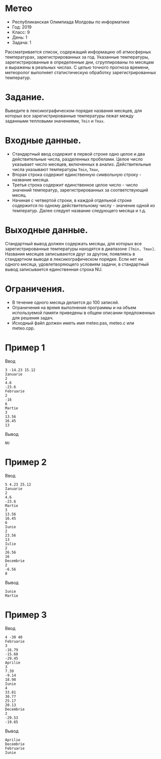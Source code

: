# Метео
* Республиканская Олимпиада Молдовы по информатике
* Год: 2019
* Класс: 9
* День: 1
* Задача: 1

Рассматривается список, содержащий информацию об атмосферных температурах,
зарегистрированных за год. Указанные температуры, зарегистрированные в определенные
дни, сгруппированы по месяцам и выражены в реальных числах. С целью точного прогноза
времени, метеоролог выполняет статистическую обработку зарегистрированных температур.

# Задание. 
Выведите в лексикографическом порядке названия месяцев, для которых все
зарегистрированные температуры лежат между заданными тепловыми значениями, `Tmin` и `Tmax`.

# Входные данные. 
* Стандартный ввод содержит в первой строке одно целое и два
действительные числа, разделенных пробелами. Целое число указывает число месяцев,
включенных в анализ.  Действительные числа указывают температуры `Tmin`, `Tmax`, 
* Вторая строка содержит единственную символьную строку - название месяца. 
* Третья строка содержит единственное целое число - число значений температур, зарегистрированных за
соответствующий месяц. 
* Начиная с четвертой строки, в каждой отдельной строке содержится по одному действительному числу - значение 
одной из температур. 
Далее следует название следующего месяца и т.д.

# Выходные данные. 
Стандартный вывод должен содержать месяцы, для которых все зарегистрированные температуры находятся
 в диапазоне `[Tmin, Tmax]`. 
Названия месяцев записываются друг за другом, появляясь в стандартном выводе в лексикографическом
порядке. 
Если нет ни одного месяца, удовлетворяющего условиям задачи, в стандартный
вывод записывается единственная строка NU.

# Ограничения. 
* В течение одного месяца делается до 100 записей. 
* Ограничения на время выполнения программы и на объем используемой памяти приведены в общем описании предложенных для решения задач. 
* Исходный файл должен иметь имя meteo.pas, meteo.c или meteo.cpp.

# Пример 1

Ввод
``` 
3 -14.23 15.12
Ianuarie
2
4.6
-23.6
Februarie
2
-16
6
Martie
3
13.56
16.45
13
```

Вывод
```
NU
```


# Пример 2

Ввод
``` 
5 4.23 25.12
Ianuarie
2
4.6
-23.6
Martie
3
13.56
16.45
6
Iunie
2
23.56
13
Iulie
2
26.56
16
Decembrie
2
-6.56
8
```

Вывод
```
Iunie
Martie
```

# Пример 3

Ввод
``` 
4 -30 40
Februarie
3
-16.79
-15.68
-29.45
Aprilie
3
7.39
-9.14
18.98
Iunie
4
33.81
30.77
25.17
20.13
Decembrie
2
-29.53
-19.65
```

Вывод
```
Aprilie
Decembrie
Februarie
Iunie
```